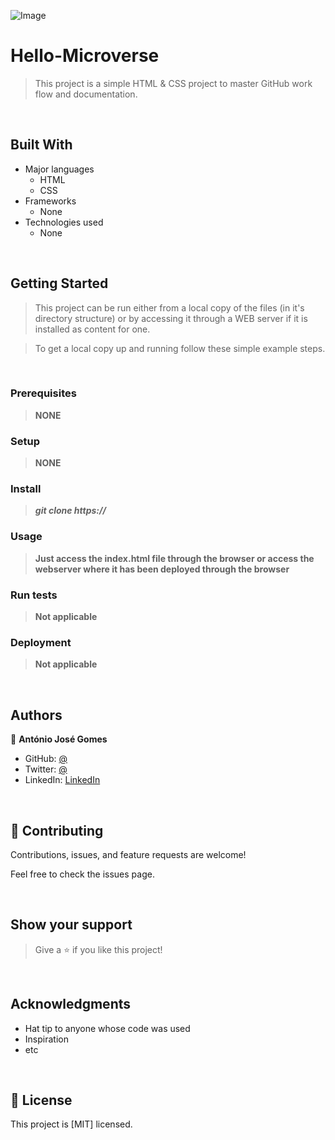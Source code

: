 ![Image](https://img.shields.io/badge/Microverse-blueviolet)
# Hello-Microverse
> This project is a simple HTML & CSS project to master GitHub work flow and documentation.

<br/>

## Built With

- Major languages
    - HTML
    - CSS
- Frameworks
    - None
- Technologies used
    - None

<br/>

## Getting Started

> This project can be run either from a local copy of the files (in it's directory structure) or by accessing it through a WEB server if it is installed as content for one.

 
> To get a local copy up and running follow these simple example steps.

<br/>

### Prerequisites

> **NONE**

### Setup

> **NONE**

### Install

> ***git clone https://***

### Usage

> **Just access the index.html file through the browser or access the webserver where it has been deployed through the browser**

### Run tests

> **Not applicable**

### Deployment

> **Not applicable**

<br/>

## Authors

&#x1f464; **Ant&oacute;nio Jos&eacute; Gomes**

- GitHub: [@]()
- Twitter: [@]()
- LinkedIn: [LinkedIn]()

<br/>

## &#x1f91d; Contributing

Contributions, issues, and feature requests are welcome!

Feel free to check the issues page<!--[issues page](../../issues/)-->.

<br/>

## Show your support

> Give a &#x2B50; if you like this project!

<br/>

## Acknowledgments

- Hat tip to anyone whose code was used
- Inspiration
- etc

<br/>

## &#x1F4DD; License

This project is [MIT] licensed.
